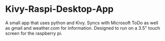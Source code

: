 # Kivy-Raspi-Desktop-App
A small app that uses python and Kivy. Syncs with Microsoft ToDo as well as gmail and weather.com for information. Designed to run on a 3.5" touch screen for the raspberry pi.
